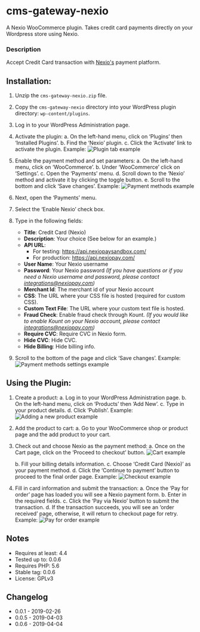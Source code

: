 # cms-gateway-nexio
A Nexio WooCommerce plugin. Takes credit card payments directly on your Wordpress store using Nexio.

### Description

Accept Credit Card transaction with [Nexio's](https://nexiopay.com/) payment platform. 

## Installation:

1. Unzip the `cms-gateway-nexio.zip` file.
2. Copy the `cms-gateway-nexio` directory into your WordPress plugin directory: `wp-content/plugins`.
3. Log in to your WordPress Administration page.
4. Activate the plugin:
    a. On the left-hand menu, click on ‘Plugins’ then ‘Installed Plugins’.
    b. Find the ‘Nexio’ plugin.
    c. Click the ‘Activate’ link to activate the plugin.
Example:
![Plugin tab example](screenshots/installedPlugins.png)

5. Enable the payment method and set parameters:
    a. On the left-hand menu, click on ‘WooCommerce’.
    b. Under ‘WooCommerce’ click on ‘Settings’.
    c. Open the ‘Payments’ menu.
    d. Scroll down to the ‘Nexio’ method and activate it by clicking the toggle button.
    e. Scroll to the bottom and click ‘Save changes’.
Example:
![Payment methods example](screenshots/paymentMethods.png)

6. Next, open the ‘Payments’ menu.
7. Select the ‘Enable Nexio’ check box.
8. Type in the following fields:
    - **Title**: Credit Card (Nexio)
    - **Description**: Your choice (See below for an example.)
    - **API URL**:
        - For testing: https://api.nexiopaysandbox.com/
        - For production: https://api.nexiopay.com/
    - **User Name**: Your Nexio username
    - **Password**: Your Nexio password
        _(If you have questions or if you need a Nexio username and password, please contact integrations@nexiopay.com)_
    - **Merchant Id**: The merchant id of your Nexio account
    - **CSS**: The URL where your CSS file is hosted (required for custom CSS).
    - **Custom Text File**: The URL where your custom text file is hosted.
    - **Fraud Check**: Enable fraud check through Kount.
        _(If you would like to enable Kount on your Nexio account, please contact integrations@nexiopay.com)_
    - **Require CVC**: Require CVC in Nexio form.
    - **Hide CVC**: Hide CVC.
    - **Hide Billing**: Hide billing info.
9. Scroll to the bottom of the page and click ‘Save changes’.
Example:
![Payment methods settings example](screenshots/paymentMethodSettings.png)

## Using the Plugin:
1. Create a product:
    a. Log in to your WordPress Administration page.
    b. On the left-hand menu, click on ‘Products’ then ‘Add New’.
    c. Type in your product details.
    d. Click ‘Publish’.
Example:
![Adding a new product example](screenshots/addNewProduct.png)


2. Add the product to cart:
    a. Go to your WooCommerce shop or product page and the add product to your cart.

3. Check out and choose Nexio as the payment method:
    a. Once on the Cart page, click on the ‘Proceed to checkout’ button.
    ![Cart example](screenshots/cart.png)

    b. Fill your billing details information.
    c. Choose ‘Credit Card (Nexio)’ as your payment method.
    d. Click the ‘Continue to payment’ button to proceed to the final order page.
    Example:
    ![Checkout example](screenshots/checkout.png)
    
4. Fill in card information and submit the transaction:
    a. Once the ‘Pay for order’ page has loaded you will see a Nexio payment form.
    b. Enter in the required fields.
    c. Click the ‘Pay via Nexio’ button to submit the transaction.
    d. If the transaction succeeds, you will see an ‘order received’ page, otherwise, it will return to checkout page for retry.
    Example:
    ![Pay for order example](screenshots/payForOrder.png)


## Notes
- Requires at least: 4.4
- Tested up to: 0.0.6
- Requires PHP: 5.6
- Stable tag: 0.0.6
- License: GPLv3


## Changelog
* 0.0.1 - 2019-02-26
* 0.0.5 - 2019-04-03
* 0.0.6 - 2019-04-04
